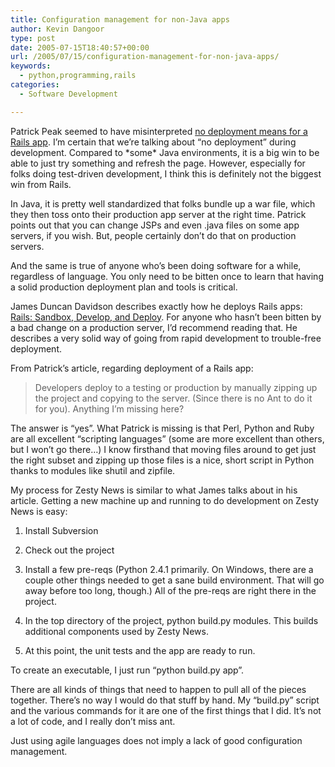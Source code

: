 ```yaml
---
title: Configuration management for non-Java apps
author: Kevin Dangoor
type: post
date: 2005-07-15T18:40:57+00:00
url: /2005/07/15/configuration-management-for-non-java-apps/
keywords:
  - python,programming,rails
categories:
  - Software Development

---
```

Patrick Peak seemed to have misinterpreted [no deployment means for a Rails app][1]. I&#8217;m certain that we&#8217;re talking about &#8220;no deployment&#8221; during development. Compared to \*some\* Java environments, it is a big win to be able to just try something and refresh the page. However, especially for folks doing test-driven development, I think this is definitely not the biggest win from Rails.

In Java, it is pretty well standardized that folks bundle up a war file, which they then toss onto their production app server at the right time. Patrick points out that you can change JSPs and even .java files on some app servers, if you wish. But, people certainly don&#8217;t do that on production servers.

And the same is true of anyone who&#8217;s been doing software for a while, regardless of language. You only need to be bitten once to learn that having a solid production deployment plan and tools is critical.

James Duncan Davidson describes exactly how he deploys Rails apps: [Rails: Sandbox, Develop, and Deploy][2]. For anyone who hasn&#8217;t been bitten by a bad change on a production server, I&#8217;d recommend reading that. He describes a very solid way of going from rapid development to trouble-free deployment.

From Patrick&#8217;s article, regarding deployment of a Rails app:

> Developers deploy to a testing or production by manually zipping up the project and copying to the server. (Since there is no Ant to do it for you). Anything I&#8217;m missing here?

The answer is &#8220;yes&#8221;. What Patrick is missing is that Perl, Python and Ruby are all excellent &#8220;scripting languages&#8221; (some are more excellent than others, but I won&#8217;t go there&#8230;) I know firsthand that moving files around to get just the right subset and zipping up those files is a nice, short script in Python thanks to modules like shutil and zipfile.

My process for Zesty News is similar to what James talks about in his article. Getting a new machine up and running to do development on Zesty News is easy:

1. Install Subversion
  
2. Check out the project
  
3. Install a few pre-reqs (Python 2.4.1 primarily. On Windows, there are a couple other things needed to get a sane build environment. That will go away before too long, though.) All of the pre-reqs are right there in the project.
  
4. In the top directory of the project, python build.py modules. This builds additional components used by Zesty News.
  
5. At this point, the unit tests and the app are ready to run.

To create an executable, I just run &#8220;python build.py app&#8221;.

There are all kinds of things that need to happen to pull all of the pieces together. There&#8217;s no way I would do that stuff by hand. My &#8220;build.py&#8221; script and the various commands for it are one of the first things that I did. It&#8217;s not a lot of code, and I really don&#8217;t miss ant.

Just using agile languages does not imply a lack of good configuration management.

 [1]: http://www.patrickpeak.com/comments/patrick/Weblog/rails_where_are_the_implications
 [2]: http://blog.x180.net/2005/07/rails_sandbox_d.html